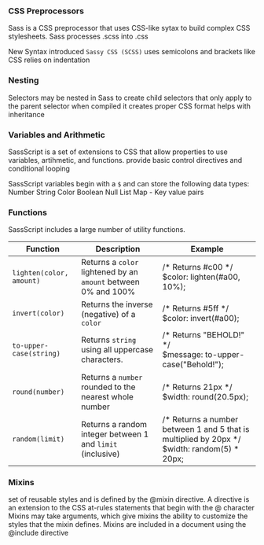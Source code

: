 ### CSS Preprocessors
Sass is a CSS preprocessor that uses CSS-like sytax to build complex CSS stylesheets. 
Sass processes .scss into .css

New Syntax introduced `Sassy CSS (SCSS)` 
	uses semicolons and brackets like CSS
	relies on indentation 

### Nesting 
Selectors may be nested in Sass to create child selectors that only apply to the parent selector 
when compiled it creates proper CSS format
helps with inheritance 

### Variables and Arithmetic 
SassScript is a set of extensions to CSS that allow properties to use variables, artihmetic, and functions. 
provide basic control directives and conditional looping

SassScript variables begin with a `$` and can store the following data types:
	Number
	String
	Color
	Boolean
	Null
	List
	Map - Key value pairs 

### Functions

SassScript includes a large number of utility functions.

|Function|Description|Example|
|---|---|---|
|`lighten(color, amount)`|Returns a `color` lightened by an `amount` between 0% and 100%|/* Returns #c00 */<br>$color: lighten(#a00, 10%);|
|`invert(color)`|Returns the inverse (negative) of a `color`|/* Returns #5ff */<br>$color: invert(#a00);|
|`to-upper-case(string)`|Returns `string` using all uppercase characters.|/* Returns "BEHOLD!" */<br>$message: to-upper-case("Behold!");|
|`round(number)`|Returns a `number` rounded to the nearest whole number|/* Returns 21px */<br>$width: round(20.5px);|
|`random(limit)`|Returns a random integer between 1 and `limit` (inclusive)|/* Returns a number between 1 and 5 that is multiplied by 20px */<br>$width: random(5) * 20px;|

### Mixins
set of reusable styles and is defined by the @mixin directive. 
A directive is an extension to the CSS at-rules
	statements that begin with the @ character
Mixins may take arguments, which give mixins the ability to customize the styles that the mixin defines. Mixins are included in a document using the @include directive 

